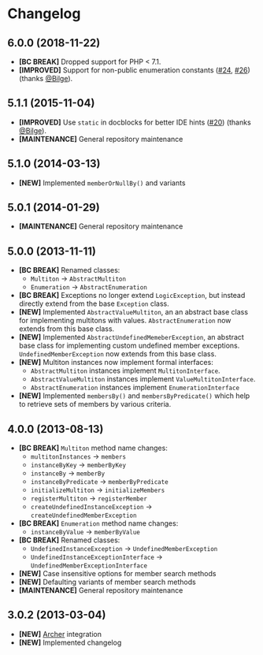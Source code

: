 # Changelog

## 6.0.0 (2018-11-22)

- **[BC BREAK]** Dropped support for PHP < 7.1.
- **[IMPROVED]** Support for non-public enumeration constants ([#24], [#26])
  (thanks [@Bilge]).

[#24]: https://github.com/eloquent/enumeration/issues/24
[#26]: https://github.com/eloquent/enumeration/pull/26

## 5.1.1 (2015-11-04)

- **[IMPROVED]** Use `static` in docblocks for better IDE hints ([#20]) (thanks
  [@Bilge]).
- **[MAINTENANCE]** General repository maintenance

[#20]: https://github.com/eloquent/enumeration/pull/20
[@bilge]: https://github.com/Bilge

## 5.1.0 (2014-03-13)

- **[NEW]** Implemented `memberOrNullBy()` and variants

## 5.0.1 (2014-01-29)

- **[MAINTENANCE]** General repository maintenance

## 5.0.0 (2013-11-11)

- **[BC BREAK]** Renamed classes:
    - `Multiton` -> `AbstractMultiton`
    - `Enumeration` -> `AbstractEnumeration`
- **[BC BREAK]** Exceptions no longer extend `LogicException`, but instead
  directly extend from the base `Exception` class.
- **[NEW]** Implemented `AbstractValueMultiton`, an an abstract base class for
  implementing multitons with values. `AbstractEnumeration` now extends from
  this base class.
- **[NEW]** Implemented `AbstractUndefinedMemeberException`, an abstract base
  class for implementing custom undefined member exceptions.
  `UndefinedMemberException` now extends from this base class.
- **[NEW]** Multiton instances now implement formal interfaces:
    - `AbstractMultiton` instances implement `MultitonInterface`.
    - `AbstractValueMultiton` instances implement `ValueMultitonInterface`.
    - `AbstractEnumeration` instances implement `EnumerationInterface`
- **[NEW]** Implemented `membersBy()` and `membersByPredicate()` which help to
  retrieve sets of members by various criteria.

## 4.0.0 (2013-08-13)

- **[BC BREAK]** `Multiton` method name changes:
    - `multitonInstances` -> `members`
    - `instanceByKey` -> `memberByKey`
    - `instanceBy` -> `memberBy`
    - `instanceByPredicate` -> `memberByPredicate`
    - `initializeMultiton` -> `initializeMembers`
    - `registerMultiton` -> `registerMember`
    - `createUndefinedInstanceException` -> `createUndefinedMemberException`
- **[BC BREAK]** `Enumeration` method name changes:
    - `instanceByValue` -> `memberByValue`
- **[BC BREAK]** Renamed classes:
    - `UndefinedInstanceException` -> `UndefinedMemberException`
    - `UndefinedInstanceExceptionInterface` -> `UndefinedMemberExceptionInterface`
- **[NEW]** Case insensitive options for member search methods
- **[NEW]** Defaulting variants of member search methods
- **[MAINTENANCE]** General repository maintenance

## 3.0.2 (2013-03-04)

- **[NEW]** [Archer] integration
- **[NEW]** Implemented changelog

[archer]: (https://github.com/IcecaveStudios/archer)
